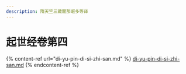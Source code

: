 ```yaml
---
description: 隋天竺三藏闍那崛多等译
---
```


# 起世经卷第四

{% content-ref url="di-yu-pin-di-si-zhi-san.md" %}
[di-yu-pin-di-si-zhi-san.md](di-yu-pin-di-si-zhi-san.md)
{% endcontent-ref %}

